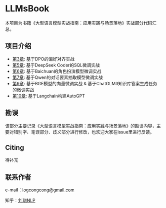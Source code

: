 # LLMsBook

本项目为书籍《大型语言模型实战指南：应用实践与场景落地》实战部分代码汇总。

## 项目介绍

- [第3章](README.md): 基于DPO的偏好对齐实战
- [第5章](README.md): 基于DeepSeek Coder的SQL微调实战
- [第6章](RolePlayProj/README.md): 基于Baichuan的角色扮演模型微调实战
- [第7章](DiaEleExtraProj/README.md): 基于Qwen的对话要素抽取模型微调实战
- [第9章](README.md): 基于BGE模型的向量微调实战  & 基于ChatGLM3知识库答案生成任务的微调实战
- [第10章](README.md): 基于Langchain构建AutoGPT


## 勘误

该部分主要记录《大型语言模型实战指南：应用实践与场景落地》的勘误内容，主要对错别字、笔误部分、歧义部分进行修改，也欢迎大家在issue里进行反馈。


## Citing

待补充

## 联系作者

e-mail：logcongcong@gmail.com

知乎：[刘聪NLP](https://www.zhihu.com/people/LiuCongNLP)